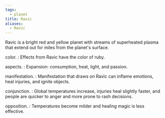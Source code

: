 ```yaml
---
tags:
  - planet
title: Ravic
aliases:
  - Ravic
---
```


Ravic is a bright red and yellow planet with streams of superheated plasma that extend out for miles from the planet's surface.

color.
: Effects from Ravic have the color of <span class="text-[#ee1615]">ruby</span>.

aspects.
: Expansion: consumption, heat, light, and passion.

manifestation.
: Manifestation that draws on Ravic can inflame emotions, heal injuries, and ignite objects.

conjunction.
: Global temperatures increase, injuries heal slightly faster, and people are quicker to anger and more prone to rash decisions.

opposition.
: Temperatures become milder and healing magic is less effective.